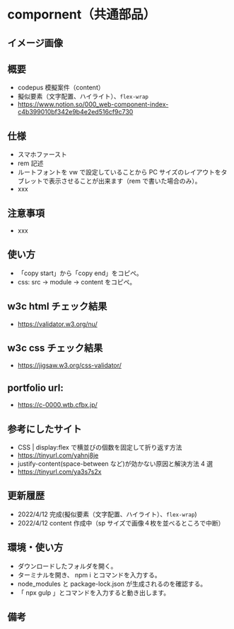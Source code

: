 # compornent（共通部品）

## イメージ画像

## 概要

- codepus 模擬案件（content）
- 擬似要素（文字配置、ハイライト）、`flex-wrap`
- https://www.notion.so/000_web-component-index-c4b399010bf342e9b4e2ed516cf9c730

## 仕様

- スマホファースト
- rem 記述
- ルートフォントを vw で設定していることから PC サイズのレイアウトをタブレットで表示させることが出来ます（rem で書いた場合のみ）。
- xxx

## 注意事項

- xxx

## 使い方

- 「copy start」から「copy end」をコピペ。
- css: src -> module -> content をコピペ。

## w3c html チェック結果

- https://validator.w3.org/nu/

## w3c css チェック結果

- https://jigsaw.w3.org/css-validator/

## portfolio url:

- https://c-0000.wtb.cfbx.jp/

## 参考にしたサイト

- CSS | display:flex で横並びの個数を固定して折り返す方法
- https://tinyurl.com/yahnj8je
- justify-content(space-between など)が効かない原因と解決方法 4 選
- https://tinyurl.com/ya3s7s2x

## 更新履歴

- 2022/4/12 完成(擬似要素（文字配置、ハイライト）、`flex-wrap`)
- 2022/4/12 content 作成中（sp サイズで画像４枚を並べるところで中断）

## 環境・使い方

- ダウンロードしたフォルダを開く。
- ターミナルを開き、 npm i とコマンドを入力する。
- node_modules と package-lock.json が生成されるのを確認する。
- 「 npx gulp 」とコマンドを入力すると動き出します。

## 備考
